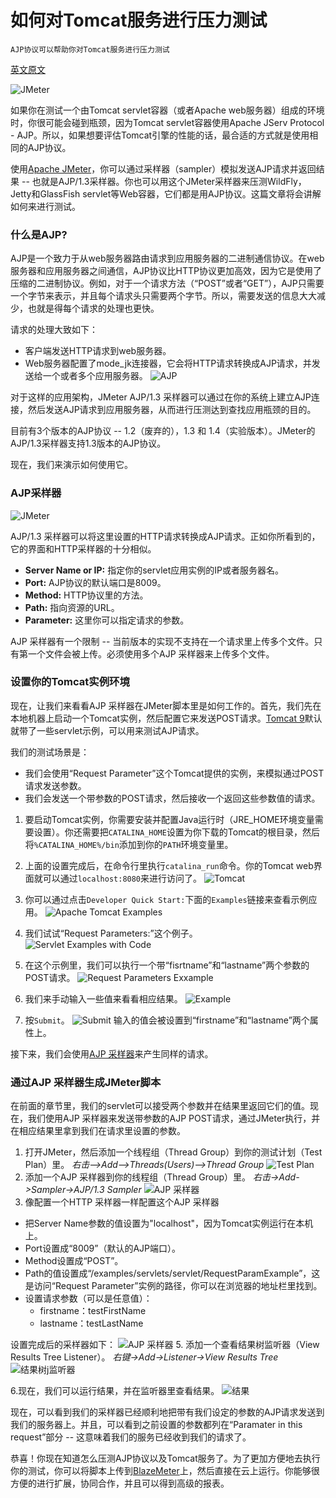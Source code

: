 # 如何对Tomcat服务进行压力测试
    AJP协议可以帮助你对Tomcat服务进行压力测试
    
[英文原文](https://dzone.com/articles/how-to-load-test-tomcat-servers)


![JMeter](http://image.itluobo.com/15467325287826.png-itluobo)


如果你在测试一个由Tomcat servlet容器（或者Apache web服务器）组成的环境时，你很可能会碰到瓶颈，因为Tomcat servlet容器使用Apache JServ Protocol - AJP。所以，如果想要评估Tomcat引擎的性能的话，最合适的方式就是使用相同的AJP协议。

使用[Apache JMeter](https://jmeter.apache.org/)，你可以通过采样器（sampler）模拟发送AJP请求并返回结果 -- 也就是AJP/1.3采样器。你也可以用这个JMeter采样器来压测WildFly，Jetty和GlassFish servlet等Web容器，它们都是用AJP协议。这篇文章将会讲解如何来进行测试。

### 什么是AJP?
AJP是一个致力于从web服务器路由请求到应用服务器的二进制通信协议。在web服务器和应用服务器之间通信，AJP协议比HTTP协议更加高效，因为它是使用了压缩的二进制协议。例如，对于一个请求方法（“POST”或者“GET”），AJP只需要一个字节来表示，并且每个请求头只需要两个字节。所以，需要发送的信息大大减少，也就是得每个请求的处理也更快。

请求的处理大致如下：
* 客户端发送HTTP请求到web服务器。
* Web服务器配置了mode_jk连接器，它会将HTTP请求转换成AJP请求，并发送给一个或者多个应用服务器。
![AJP](http://image.itluobo.com/15467283702249.png-itluobo)

对于这样的应用架构，JMeter AJP/1.3 采样器可以通过在你的系统上建立AJP连接，然后发送AJP请求到应用服务器，从而进行压测达到查找应用瓶颈的目的。

目前有3个版本的AJP协议 -- 1.2（废弃的），1.3 和 1.4（实验版本）。JMeter的AJP/1.3采样器支持1.3版本的AJP协议。

现在，我们来演示如何使用它。

### AJP采样器
![JMeter](http://image.itluobo.com/15467285570431.png-itluobo)

AJP/1.3 采样器可以将这里设置的HTTP请求转换成AJP请求。正如你所看到的，它的界面和HTTP采样器的十分相似。
* **Server Name or IP:** 指定你的servlet应用实例的IP或者服务器名。
* **Port:** AJP协议的默认端口是8009。
* **Method:** HTTP协议里的方法。
* **Path:** 指向资源的URL。
* **Parameter:** 这里你可以指定请求的参数。

AJP 采样器有一个限制 -- 当前版本的实现不支持在一个请求里上传多个文件。只有第一个文件会被上传。必须使用多个AJP 采样器来上传多个文件。 

### 设置你的Tomcat实例环境

现在，让我们来看看AJP 采样器在JMeter脚本里是如何工作的。首先，我们先在本地机器上启动一个Tomcat实例，然后配置它来发送POST请求。[Tomcat 9](https://tomcat.apache.org/download-90.cgi)默认就带了一些servlet示例，可以用来测试AJP请求。

我们的测试场景是：
* 我们会使用“Request Parameter”这个Tomcat提供的实例，来模拟通过POST请求发送参数。
* 我们会发送一个带参数的POST请求，然后接收一个返回这些参数值的请求。

1. 要启动Tomcat实例，你需要安装并配置Java运行时（JRE_HOME环境变量需要设置）。你还需要把`CATALINA_HOME`设置为你下载的Tomcat的根目录，然后将`%CATALINA_HOME%/bin`添加到你的`PATH`环境变量里。
2. 上面的设置完成后，在命令行里执行`catalina_run`命令。你的Tomcat web界面就可以通过`localhost:8080`来进行访问了。
![Tomcat](http://image.itluobo.com/15467299458695.png-itluobo)
3. 你可以通过点击`Developer Quick Start:`下面的`Examples`链接来查看示例应用。
 ![Apache Tomcat Examples](http://image.itluobo.com/15467301435459.png-itluobo)

4. 我们试试“Request Parameters:”这个例子。
 ![Servlet Examples with Code](http://image.itluobo.com/15467300954817.png-itluobo)

5. 在这个示例里，我们可以执行一个带“fisrtname”和“lastname”两个参数的POST请求。
![Request Parameters Exxample](http://image.itluobo.com/15467302185639.png-itluobo)

6. 我们来手动输入一些值来看看相应结果。
![Example](http://image.itluobo.com/15467302298591.png-itluobo)

7. 按`Submit`。
![Submit](http://image.itluobo.com/15467303559537.png-itluobo)
输入的值会被设置到“firstname”和“lastname”两个属性上。

接下来，我们会使用[AJP 采样器](https://jmeter.apache.org/api/org/apache/jmeter/protocol/http/sampler/AjpSampler.html)来产生同样的请求。

### 通过AJP 采样器生成JMeter脚本
在前面的章节里，我们的servlet可以接受两个参数并在结果里返回它们的值。现在，我们使用AJP 采样器来发送带参数的AJP POST请求，通过JMeter执行，并在相应结果里拿到我们在请求里设置的参数。

1. 打开JMeter，然后添加一个线程组（Thread Group）到你的测试计划（Test Plan）里。
*右击-->Add-->Threads(Users)-->Thread Group*
![Test Plan](http://image.itluobo.com/15467309117538.png-itluobo)
1. 添加一个AJP 采样器到你的线程组（Thread Group）里。
*右击->Add->Sampler->AJP/1.3 Sampler*
![AJP 采样器](http://image.itluobo.com/15467309871891.png-itluobo)
1. 像配置一个HTTP 采样器一样配置这个AJP 采样器
* 把Server Name参数的值设置为"localhost"，因为Tomcat实例运行在本机上。
* Port设置成“8009”（默认的AJP端口）。
* Method设置成“POST”。
* Path的值设置成“/examples/servlets/servlet/RequestParamExample”，这是访问“Request Parameter”实例的路径，你可以在浏览器的地址栏里找到。
* 设置请求参数（可以是任意值）：
    * firstname：testFirstName
    * lastname：testLastName

设置完成后的采样器如下：
![AJP 采样器](http://image.itluobo.com/15467317472048.png-itluobo)
5. 添加一个查看结果树监听器（View Results Tree Listener）。
*右键->Add->Listener->View Results Tree*
![结果树j监听器](http://image.itluobo.com/15467318687600.png-itluobo)

6.现在，我们可以运行结果，并在监听器里查看结果。
![结果](http://image.itluobo.com/15467319237759.png-itluobo)

现在，可以看到我们的采样器已经顺利地把带有我们设定的参数的AJP请求发送到我们的服务器上。并且，可以看到之前设置的参数都列在“Paramater in this request”部分 -- 这意味着我们的服务已经收到我们的请求了。

恭喜！你现在知道怎么压测AJP协议以及Tomcat服务了。为了更加方便地去执行你的测试，你可以将脚本上传到[BlazeMeter](http://info.blazemeter.com/testing-landing-page2?utm_source=blog&utm_medium=BM_blog&utm_campaign=how-to-load-test-tomcat-servers)上，然后直接在云上运行。你能够很方便的进行扩展，协同合作，并且可以得到高级的报表。




